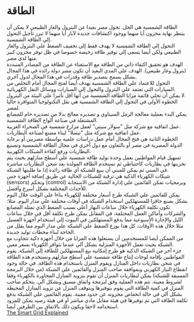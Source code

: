# الطاقة

الطاقة الشمسية هي الحل. تحول مصر بعيدا عن البترول والغاز الطبيعي لا يمكن أن ينتظر نهاية مخزون أيا منهما ووجود اكتشافات جديدة لآبار أيا منهما لا تبرر تأجيل التحول إلي الطاقة الشمسية.  
التحول إلي الطاقة الشمسية لا يهدف فقط إلي تخفيف الضغط علي البترول والغاز الطبيعي ولكن أيضا يسعى إلي توفير طاقة رخيصة خصوصا في ظل توفر مخزون كبير منها لدي مصر.  
الهدف هو تحقيق اكتفاء ذاتي من الطاقة مع الاستغناء عن الطاقة من المصادر المتبددة (بترول وغاز طبيعي). الهدف علي المدي البعيد أن تكون مصر دولة رائدة في هذا المجال بشكل يسمح بتصدير طاقة وقدرات في هذا المجال لدول آخري.    
التحول للاعتماد علي الطاقة الشمسية يهدف أيضا لفتح المجال أمام التخلص من السيارات التي تعتمد علي البترول والتحول إلي السيارات ووسائل النقل الكهربائية.  
لا يمكن أن تخلي قائمة مزايا الطاقة الشمسية من أنها أقل تأثيرا علي البيئة من البترول.  
الخطوة الأولي في التحول إلي الطاقة الشمسية هي نقل التكنولوجيا المتوافرة حاليا لمصر.  
يمكن البدء بعملية معالجة الرمل السيناوي و تصديره معالج بدلا من تصديره خام للمصانع المشتغلة في صناعة ألواح الطاقة الشمسية.  
عمل اتفاقية مع شركة مثل "سولار سيتي" لعمل مزارع شمسية في الصحراء الغربية.  
عمل اتفاقية مع شركة مثل "تيسلا" لبناء مصنع لصناعة البطاريات.  
الخطوة الثانية هي فتح المجال أمام عمل دراسات علمية بواسطة مصريين أو برعاية الدولة المصرية في مصر أو بالتعاون مع دول آخري في مجال الطاقة الشمسية وتصنيع البطاريات ورفع كفاءة الشبكات الكهربية.  
تسهيل قيام المواطنين بعمل وحدة توليد طاقة شمسية علي أسطح منازلهم بحيث يتم تخزينها في بطاريات كاحتياطي ثم تستخدم الطاقة المولدة بعد شحن البطاريات مباشرة في المبني ثم يمكن للمبني أن يبيع للشبكة أي طاقة زائدة إذا ما طلبتها الشبكة.  
شبكات الكهرباء الذكية هي ترقية للشبكات الحالية عن طريق إضافة أجهزة جس (sensors) وتحكم (control) وبرمجيات تمكن القائمين علي إدارة الشبكة من الاستجابة للأحداث المختلفة بشكل أسرع وأفضل.  
يمكن للقائمين علي الشبكة طرح أسعار مختلفة للكهرباء بناءا علي الوقت خلال اليوم بشكل يصنع حافزا للمستهلكين استخدام الشبكة في أوقات مختلفة علي مدار اليوم. مثلا: تكون تكلفة الكهرباء خلال ساعات النهار أعلي بسبب الضغط الذي تمثله المصانع والشركات وأماكن العمل المختلفة، في المقابل يمكن طرح تكلفة أقل في خلال ساعات الليل والإجازة الأسبوعية مما يدفع المستهلكين في البيوت إلي استخدام أجهزة الغسيل مثلا خلال هذه الأوقات. كل هذا يوزع الضغط علي الشبكة علي مدار اليوم مما يقلل من الحاجة لبناء محطات توليد جديدة.  
من الممكن أيضا للمستخدمين أن يستغلوا هذه المزايا من خلال أجهزة ذكية تتجاوب مع الشبكة بحيث تعمل الأجهزة المنزلية بشكل آلي عندما تتوافر الكهرباء بسعر معين.  
جزء آخر من الشبكة الذكية هو طرح إمكانية بيع المستهلكين للطاقة إلي الشبكة. يقوم المواطنين بإقامة لوحات إنتاج طاقة شمسية علي أسطح منازلهم وتستخدم هذه الطاقة في شحن بطاريات داخل المنازل ويقوم المنزل باستخدام هذه الطاقة. في حالة وجود انقطاع التيار الكهربي وبموافقة صاحب المنزل والقائمين علي الشبكة (من خلال البرمجة المسبقة للشبكة) يمكن لبطاريات المنزل أن تقوم بتزويد المنازل المجاورة بالكهرباء وفقا لشروط معينة. تتم هذه العملية وفق لبرمجة واتفاق مسبق وبشكل آلي. يتحكم صاحب المنزل في كمية الطاقة التي يقوم بتوفيرها ويتوقف المنزل عن تزويد المنازل المحيطة بشكل آلي في حالة انخفاض مخزونه عن حدود معينة. يقوم القائمين علي الشبكة بدفع تكلفة الطاقة التي تم توفيرها في هيئة مقابل مادي مباشر أو في هيئة رصيد يمكن للمزود استخدامه لاحقا ويكون ذلك بالاتفاق بين الطرفين أيضا.  
[The Smart Grid Explained](https://www.youtube.com/watch?v=4L31dHXP6i0&spfreload=10)  